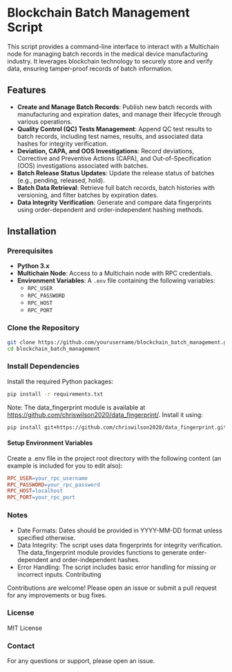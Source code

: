 # Blockchain Batch Management Script

This script provides a command-line interface to interact with a Multichain node for managing batch records in the medical device manufacturing industry. It leverages blockchain technology to securely store and verify data, ensuring tamper-proof records of batch information.

## Features

- **Create and Manage Batch Records**: Publish new batch records with manufacturing and expiration dates, and manage their lifecycle through various operations.
- **Quality Control (QC) Tests Management**: Append QC test results to batch records, including test names, results, and associated data hashes for integrity verification.
- **Deviation, CAPA, and OOS Investigations**: Record deviations, Corrective and Preventive Actions (CAPA), and Out-of-Specification (OOS) investigations associated with batches.
- **Batch Release Status Updates**: Update the release status of batches (e.g., pending, released, hold).
- **Batch Data Retrieval**: Retrieve full batch records, batch histories with versioning, and filter batches by expiration dates.
- **Data Integrity Verification**: Generate and compare data fingerprints using order-dependent and order-independent hashing methods.

## Installation

### Prerequisites

- **Python 3.x**
- **Multichain Node**: Access to a Multichain node with RPC credentials.
- **Environment Variables**: A `.env` file containing the following variables:
  - `RPC_USER`
  - `RPC_PASSWORD`
  - `RPC_HOST`
  - `RPC_PORT`

### Clone the Repository

```bash
git clone https://github.com/yourusername/blockchain_batch_management.git
cd blockchain_batch_management
```
### Install Dependencies
Install the required Python packages:
```bash
pip install -r requirements.txt
```

Note: The data_fingerprint module is available at https://github.com/chriswilson2020/data_fingerprint/. 
Install it using:
```bash
pip install git+https://github.com/chriswilson2020/data_fingerprint.git
```

#### Setup Environment Variables
Create a .env file in the project root directory with the following content (an example is included for you to edit also):
```makefile
RPC_USER=your_rpc_username
RPC_PASSWORD=your_rpc_password
RPC_HOST=localhost
RPC_PORT=your_rpc_port
```

### Notes

* Date Formats: Dates should be provided in YYYY-MM-DD format unless specified otherwise.
* Data Integrity: The script uses data fingerprints for integrity verification. The data_fingerprint module provides functions to generate order-dependent and order-independent hashes.
* Error Handling: The script includes basic error handling for missing or incorrect inputs.
Contributing

Contributions are welcome! Please open an issue or submit a pull request for any improvements or bug fixes.

### License

MIT License

### Contact

For any questions or support, please open an issue.
